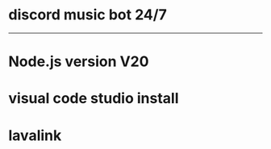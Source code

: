 # discord music bot 24/7
---------------------------------------------

# Node.js version V20
# visual code studio install
# lavalink
